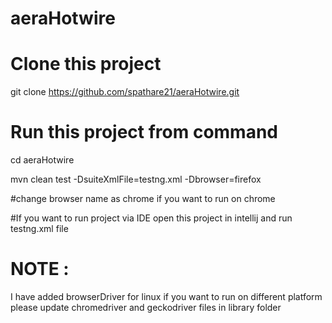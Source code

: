 # aeraHotwire

# Clone this project

git clone https://github.com/spathare21/aeraHotwire.git


# Run this project from command

cd aeraHotwire

mvn clean test -DsuiteXmlFile=testng.xml -Dbrowser=firefox

#change browser name as chrome if you want to run on chrome

#If you want to run project via IDE open this project in intellij and run testng.xml file


# NOTE :

I have added browserDriver for linux if you want to run on different platform please update chromedriver and geckodriver files in library folder